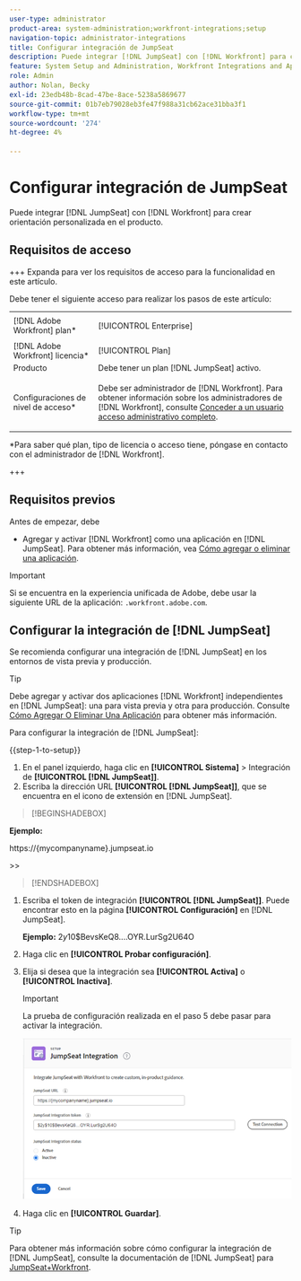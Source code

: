 ```yaml
---
user-type: administrator
product-area: system-administration;workfront-integrations;setup
navigation-topic: administrator-integrations
title: Configurar integración de JumpSeat
description: Puede integrar [!DNL JumpSeat] con [!DNL Workfront] para crear orientación personalizada en el producto.
feature: System Setup and Administration, Workfront Integrations and Apps
role: Admin
author: Nolan, Becky
exl-id: 23edb48b-8cad-47be-8ace-5238a5869677
source-git-commit: 01b7eb79028eb3fe47f988a31cb62ace31bba3f1
workflow-type: tm+mt
source-wordcount: '274'
ht-degree: 4%

---
```


# Configurar integración de JumpSeat

Puede integrar [!DNL JumpSeat] con [!DNL Workfront] para crear orientación personalizada en el producto.

## Requisitos de acceso

+++ Expanda para ver los requisitos de acceso para la funcionalidad en este artículo.

Debe tener el siguiente acceso para realizar los pasos de este artículo:

<table style="table-layout:auto"> 
 <col> 
 <col> 
 <tbody> 
  <tr> 
   <td role="rowheader">[!DNL Adobe Workfront] plan*</td> 
   <td> <p>[!UICONTROL Enterprise] </p> </td> 
  </tr> 
  <tr> 
   <td role="rowheader">[!DNL Adobe Workfront] licencia*</td> 
   <td>[!UICONTROL Plan]</td> 
  </tr> 
  <tr> 
   <td role="rowheader">Producto</td> 
   <td>Debe tener un plan [!DNL JumpSeat] activo.</td> 
  </tr> 
  <tr> 
   <td role="rowheader">Configuraciones de nivel de acceso*</td> 
   <td> <p> Debe ser administrador de [!DNL Workfront]. Para obtener información sobre los administradores de [!DNL Workfront], consulte <a href="../../administration-and-setup/add-users/configure-and-grant-access/grant-a-user-full-administrative-access.md" class="MCXref xref">Conceder a un usuario acceso administrativo completo</a>.</p> </td> 
  </tr> 
 </tbody> 
</table>

&#42;Para saber qué plan, tipo de licencia o acceso tiene, póngase en contacto con el administrador de [!DNL Workfront].

+++

## Requisitos previos

Antes de empezar, debe

* Agregar y activar [!DNL Workfront] como una aplicación en [!DNL JumpSeat]. Para obtener más información, vea [Cómo agregar o eliminar una aplicación](https://support.jumpseat.io/article/how-to-add-an-application/).

>[!IMPORTANT]
>
>Si se encuentra en la experiencia unificada de Adobe, debe usar la siguiente URL de la aplicación: `.workfront.adobe.com`.



## Configurar la integración de [!DNL JumpSeat]

Se recomienda configurar una integración de [!DNL JumpSeat] en los entornos de vista previa y producción.

>[!TIP]
>
>Debe agregar y activar dos aplicaciones [!DNL Workfront] independientes en [!DNL JumpSeat]: una para vista previa y otra para producción. Consulte [Cómo Agregar O Eliminar Una Aplicación](https://support.jumpseat.io/article/how-to-add-an-application/) para obtener más información.

Para configurar la integración de [!DNL JumpSeat]:

{{step-1-to-setup}}

1. En el panel izquierdo, haga clic en **[!UICONTROL Sistema]** > Integración de **[!UICONTROL [!DNL JumpSeat]]**.
1. Escriba la dirección URL **[!UICONTROL [!DNL JumpSeat]]**, que se encuentra en el icono de extensión en [!DNL JumpSeat].

>[!BEGINSHADEBOX]

**Ejemplo:**

https://{mycompanyname}.jumpseat.io

&#x200B;>>

>[!ENDSHADEBOX]

1. Escriba el token de integración **[!UICONTROL [!DNL JumpSeat]]**. Puede encontrar esto en la página **[!UICONTROL Configuración]** en [!DNL JumpSeat].

   **Ejemplo:** $2y$10$BevsKeQ8....OYR.LurSg2U64O

1. Haga clic en **[!UICONTROL Probar configuración]**.
1. Elija si desea que la integración sea **[!UICONTROL Activa]** o **[!UICONTROL Inactiva]**.

   >[!IMPORTANT]
   >
   >La prueba de configuración realizada en el paso 5 debe pasar para activar la integración.

   ![Página de integración de JumpSeat](assets/jumpseat-integration-page.png)

1. Haga clic en **[!UICONTROL Guardar]**.

>[!TIP]
>
>Para obtener más información sobre cómo configurar la integración de [!DNL JumpSeat], consulte la documentación de [!DNL JumpSeat] para [JumpSeat+Workfront](https://jumpseat.io/landing-page/jumpseat-workfront/).
